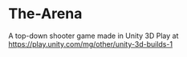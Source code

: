 # The-Arena
A top-down shooter game made in Unity 3D
Play at https://play.unity.com/mg/other/unity-3d-builds-1
